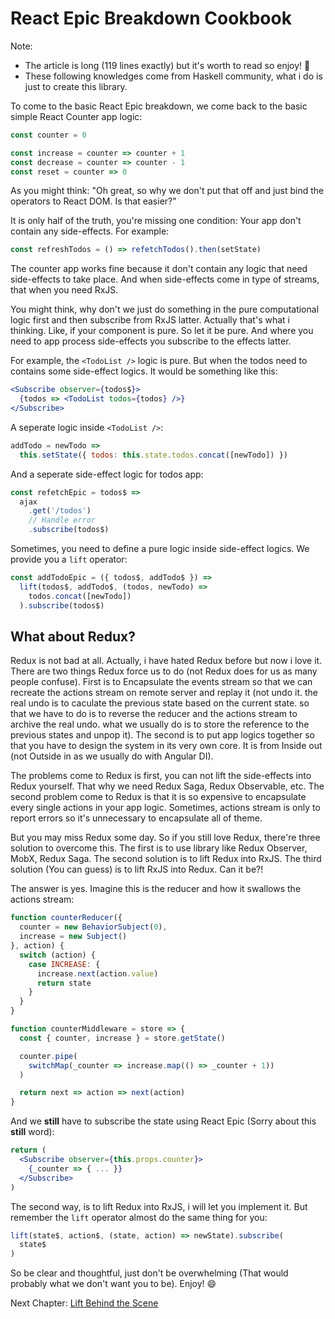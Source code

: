 # React Epic Breakdown Cookbook

Note:

- The article is long (119 lines exactly) but it's worth to read so enjoy! 🤣
- These following knowledges come from Haskell community, what i do is just to create this library.

To come to the basic React Epic breakdown, we come back to the basic simple React Counter app logic:

```jsx
const counter = 0

const increase = counter => counter + 1
const decrease = counter => counter - 1
const reset = counter => 0
```

As you might think: "Oh great, so why we don't put that off and just bind the operators to React DOM. Is that easier?"

It is only half of the truth, you're missing one condition: Your app don't contain any side-effects. For example:

```js
const refreshTodos = () => refetchTodos().then(setState)
```

The counter app works fine because it don't contain any logic that need side-effects to take place. And when side-effects come in type of streams, that when you need RxJS.

You might think, why don't we just do something in the pure computational logic first and then subscribe from RxJS latter. Actually that's what i thinking. Like, if your component is pure. So let it be pure. And where you need to app process side-effects you subscribe to the effects latter.

For example, the `<TodoList />` logic is pure. But when the todos need to contains some side-effect logics. It would be something like this:

```jsx
<Subscribe observer={todos$}>
  {todos => <TodoList todos={todos} />}
</Subscribe>
```

A seperate logic inside `<TodoList />`:

```jsx
addTodo = newTodo =>
  this.setState({ todos: this.state.todos.concat([newTodo]) })
```

And a seperate side-effect logic for todos app:

```jsx
const refetchEpic = todos$ =>
  ajax
    .get('/todos')
    // Handle error
    .subscribe(todos$)
```

Sometimes, you need to define a pure logic inside side-effect logics. We provide you a `lift` operator:

```jsx
const addTodoEpic = ({ todos$, addTodo$ }) =>
  lift(todos$, addTodo$, (todos, newTodo) =>
    todos.concat([newTodo])
  ).subscribe(todos$)
```

## What about Redux?

Redux is not bad at all. Actually, i have hated Redux before but now i love it. There are two things Redux force us to do (not Redux does for us as many people confuse). First is to Encapsulate the events stream so that we can recreate the actions stream on remote server and replay it (not undo it. the real undo is to caculate the previous state based on the current state. so that we have to do is to reverse the reducer and the actions stream to archive the real undo. what we usually do is to store the reference to the previous states and unpop it). The second is to put app logics together so that you have to design the system in its very own core. It is from Inside out (not Outside in as we usually do with Angular DI).

The problems come to Redux is first, you can not lift the side-effects into Redux yourself. That why we need Redux Saga, Redux Observable, etc. The second problem come to Redux is that it is so expensive to encapsulate every single actions in your app logic. Sometimes, actions stream is only to report errors so it's unnecessary to encapsulate all of theme.

But you may miss Redux some day. So if you still love Redux, there're three solution to overcome this. The first is to use library like Redux Observer, MobX, Redux Saga. The second solution is to lift Redux into RxJS. The third solution (You can guess) is to lift RxJS into Redux. Can it be?!

The answer is yes. Imagine this is the reducer and how it swallows the actions stream:

```js
function counterReducer({
  counter = new BehaviorSubject(0),
  increase = new Subject()
}, action) {
  switch (action) {
    case INCREASE: {
      increase.next(action.value)
      return state
    }
  }
}

function counterMiddleware = store => {
  const { counter, increase } = store.getState()

  counter.pipe(
    switchMap(_counter => increase.map(() => _counter + 1))
  )

  return next => action => next(action)
}
```

And we **still** have to subscribe the state using React Epic (Sorry about this **still** word):

```jsx
return (
  <Subscribe observer={this.props.counter}>
    {_counter => { ... }}
  </Subscribe>
)
```

The second way, is to lift Redux into RxJS, i will let you implement it. But remember the `lift` operator almost do the same thing for you:

```jsx
lift(state$, action$, (state, action) => newState).subscribe(
  state$
)
```

So be clear and thoughtful, just don't be overwhelming (That would probably what we don't want you to be). Enjoy! 😄

Next Chapter: [Lift Behind the Scene](LiftBehindTheScene.md)
